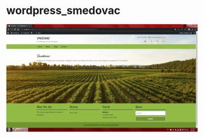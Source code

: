 # wordpress_smedovac

![This is an image](https://github.com/nenadvasilic/wordpress_smedovac/blob/main/wordpress/44.jpg?raw=true)
